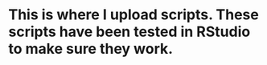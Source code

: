 # This is where I upload scripts. These scripts have been tested in RStudio to make sure they work.
